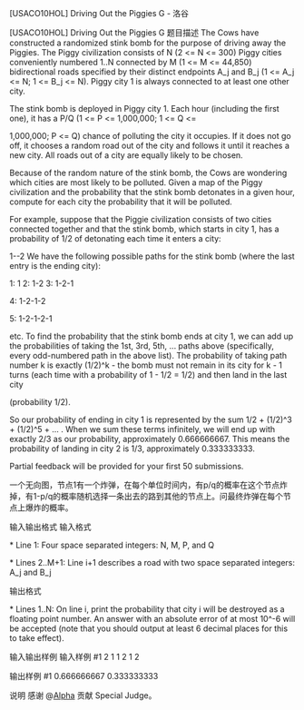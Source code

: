 



[USACO10HOL] Driving Out the Piggies G - 洛谷














[USACO10HOL] Driving Out the Piggies G
题目描述
The Cows have constructed a randomized stink bomb for the purpose of driving away the Piggies. The Piggy civilization consists of N (2 <= N <= 300) Piggy cities conveniently numbered 1..N connected by M (1 <= M <= 44,850) bidirectional roads specified by their distinct endpoints A\_j and B\_j (1 <= A\_j <= N; 1 <= B\_j <= N). Piggy city 1 is always connected to at least one other city.

The stink bomb is deployed in Piggy city 1. Each hour (including the first one), it has a P/Q (1 <= P <= 1,000,000; 1 <= Q <=

1,000,000; P <= Q) chance of polluting the city it occupies. If it does not go off, it chooses a random road out of the city and follows it until it reaches a new city.  All roads out of a city are equally likely to be chosen.

Because of the random nature of the stink bomb, the Cows are wondering which cities are most likely to be polluted. Given a map of the Piggy civilization and the probability that the stink bomb detonates in a given hour, compute for each city the probability that it will be polluted.

For example, suppose that the Piggie civilization consists of two cities connected together and that the stink bomb, which starts in city 1, has a probability of 1/2 of detonating each time it enters a city:

1--2
We have the following possible paths for the stink bomb (where the last entry is the ending city):

1: 1
2: 1-2
3: 1-2-1

4: 1-2-1-2

5: 1-2-1-2-1

etc.
To find the probability that the stink bomb ends at city 1, we can add up the probabilities of taking the 1st, 3rd, 5th, ... paths above (specifically, every odd-numbered path in the above list). The probability of taking path number k is exactly (1/2)^k - the bomb must not remain in its city for k - 1 turns (each time with a probability of 1 - 1/2 = 1/2) and then land in the last city

(probability 1/2). 

So our probability of ending in city 1 is represented by the sum 1/2 + (1/2)^3 + (1/2)^5 + ... . When we sum these terms infinitely, we will end up with exactly 2/3 as our probability, approximately 0.666666667. This means the probability of landing in city 2 is 1/3, approximately 0.333333333. 

Partial feedback will be provided for your first 50 submissions. 

一个无向图，节点1有一个炸弹，在每个单位时间内，有p/q的概率在这个节点炸掉，有1-p/q的概率随机选择一条出去的路到其他的节点上。问最终炸弹在每个节点上爆炸的概率。

输入输出格式
输入格式

\* Line 1: Four space separated integers: N, M, P, and Q

\* Lines 2..M+1: Line i+1 describes a road with two space separated integers: A\_j and B\_j

输出格式

\* Lines 1..N: On line i, print the probability that city i will be destroyed as a floating point number. An answer with an absolute error of at most 10^-6 will be accepted (note that you should output at least 6 decimal places for this to take effect).

输入输出样例
输入样例 #1
2 1 1 2 
1 2 

输出样例 #1
0.666666667 
0.333333333 

说明
感谢 @[Alpha](https://www.luogu.com.cn/user/87058) 贡献 Special Judge。






